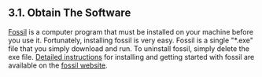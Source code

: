## 3\.1\.  Obtain The Software


[Fossil](http://www.fossil-scm.org/) is a computer program
that must be installed on your machine before you use it.
Fortunately, installing fossil is very easy. Fossil is a single
"\*.exe" file that you simply download and run. To uninstall fossil,
simply delete the exe file. 
[Detailed instructions](http://www.fossil-scm.org/index.html/doc/tip/www/quickstart.wiki) for installing and getting started with
fossil are available on the 
[fossil website](http://www.fossil-scm.org).


